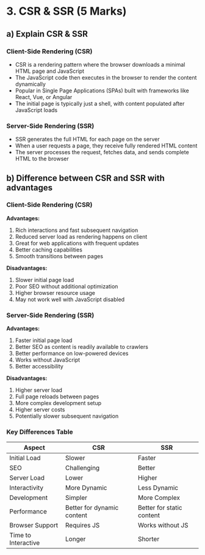 # 3. CSR & SSR (5 Marks)

## a) Explain CSR & SSR

### Client-Side Rendering (CSR)
- CSR is a rendering pattern where the browser downloads a minimal HTML page and JavaScript
- The JavaScript code then executes in the browser to render the content dynamically
- Popular in Single Page Applications (SPAs) built with frameworks like React, Vue, or Angular
- The initial page is typically just a shell, with content populated after JavaScript loads

### Server-Side Rendering (SSR)
- SSR generates the full HTML for each page on the server
- When a user requests a page, they receive fully rendered HTML content
- The server processes the request, fetches data, and sends complete HTML to the browser

## b) Difference between CSR and SSR with advantages

### Client-Side Rendering (CSR)

**Advantages:**
1. Rich interactions and fast subsequent navigation
2. Reduced server load as rendering happens on client
3. Great for web applications with frequent updates
4. Better caching capabilities
5. Smooth transitions between pages

**Disadvantages:**
1. Slower initial page load
2. Poor SEO without additional optimization
3. Higher browser resource usage
4. May not work well with JavaScript disabled

### Server-Side Rendering (SSR)

**Advantages:**
1. Faster initial page load
2. Better SEO as content is readily available to crawlers
3. Better performance on low-powered devices
4. Works without JavaScript
5. Better accessibility

**Disadvantages:**
1. Higher server load
2. Full page reloads between pages
3. More complex development setup
4. Higher server costs
5. Potentially slower subsequent navigation

### Key Differences Table

| Aspect | CSR | SSR |
|--------|-----|-----|
| Initial Load | Slower | Faster |
| SEO | Challenging | Better |
| Server Load | Lower | Higher |
| Interactivity | More Dynamic | Less Dynamic |
| Development | Simpler | More Complex |
| Performance | Better for dynamic content | Better for static content |
| Browser Support | Requires JS | Works without JS |
| Time to Interactive | Longer | Shorter |